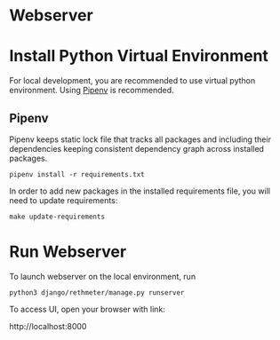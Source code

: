 # Webserver

# Install Python Virtual Environment

For local development, you are recommended to use virtual python environment. Using [Pipenv](#Pipenv) is recommended.

## Pipenv
Pipenv keeps static lock file that tracks all packages and including their dependencies keeping
consistent dependency graph across installed packages.

`pipenv install -r requirements.txt`

In order to add new packages in the installed requirements file, you will need to update requirements:

`make update-requirements`

# Run Webserver
To launch webserver on the local environment, run

`python3 django/rethmeter/manage.py runserver`

To access UI, open your browser with link:

http://localhost:8000
